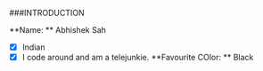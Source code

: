 ###INTRODUCTION

**Name: ** Abhishek Sah
 - [x] Indian
 - [x] I code around and am a telejunkie.
 **Favourite COlor: ** Black
